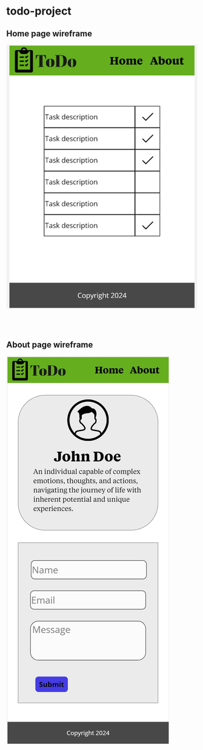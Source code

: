 # todo-project

## Home page wireframe
![Home page wireframe](images/home-page-wireframe.jpg)
<br/><br/><br/><br/>

## About page wireframe
![About page wireframe](images/about-page-wireframe.jpg)